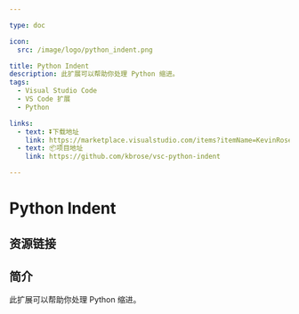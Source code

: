 ```yaml
---

type: doc

icon:
  src: /image/logo/python_indent.png

title: Python Indent
description: 此扩展可以帮助你处理 Python 缩进。
tags:
  - Visual Studio Code
  - VS Code 扩展
  - Python

links:
  - text: ⏬下载地址
    link: https://marketplace.visualstudio.com/items?itemName=KevinRose.vsc-python-indent
  - text: 📦项目地址
    link: https://github.com/kbrose/vsc-python-indent

---
```


<ShowLogo />

# Python Indent

<ShowTags />

<ShowBreadcrumb />

## 资源链接

<ShowLinks />

## 简介

此扩展可以帮助你处理 Python 缩进。
